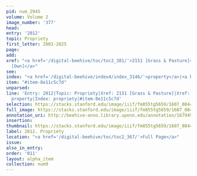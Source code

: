 ```yaml
---
pid: num_2945
volume: Volume 2
image_number: '377'
head:
entry: '2012'
topic: Propriety
first_letter: 2001-2025
page:
add:
xref: "<a href='/digital-beehive/toc/toc2_381/'>2151 [Grass & Pasture]</a>|<a href='/digital-beehive/toc/toc2_357/'>1939
  [Own]</a>"
see:
index: "<a href='/digital-beehive/index4/index_3146/'>property</a>|<a href='/digital-beehive/index4/index_3168/'>propriety</a>"
item: "#item-8e11c5c7d"
unparsed:
line: 'Entry: 2012|Topic: Propriety|Xref: 2151 [Grass & Pasture]|Xref: 1939 [Own]|Index:
  property|Index: propriety|#item-8e11c5c7d'
selection: https://stacks.stanford.edu/image/iiif/fm855tg5659/1607_0844/375,568,2787,572/full/0/default.jpg
full_image: https://stacks.stanford.edu/image/iiif/fm855tg5659/1607_0844/full/full/0/default.jpg
annotation_uri: http://beehive-anno.library.upenn.edu/annotation/1679493035733
insertion:
thumbnail: https://stacks.stanford.edu/image/iiif/fm855tg5659/1607_0844/375,568,600,180/250,/0/default.jpg
label: 2012. Propriety
location: "<a href='/digital-beehive/toc/toc2_367/'>Full Page</a>"
issue:
also_in_entry:
order: '011'
layout: alpha_item
collection: num9
---
```

